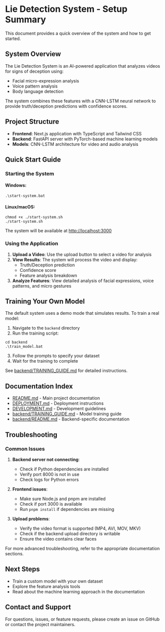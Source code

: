 # Lie Detection System - Setup Summary

This document provides a quick overview of the system and how to get started.

## System Overview

The Lie Detection System is an AI-powered application that analyzes videos for signs of deception using:
- Facial micro-expression analysis
- Voice pattern analysis
- Body language detection

The system combines these features with a CNN-LSTM neural network to provide truth/deception predictions with confidence scores.

## Project Structure

- **Frontend**: Next.js application with TypeScript and Tailwind CSS
- **Backend**: FastAPI server with PyTorch-based machine learning models
- **Models**: CNN-LSTM architecture for video and audio analysis

## Quick Start Guide

### Starting the System

#### Windows:
```
.\start-system.bat
```

#### Linux/macOS:
```
chmod +x ./start-system.sh
./start-system.sh
```

The system will be available at [http://localhost:3000](http://localhost:3000)

### Using the Application

1. **Upload a Video**: Use the upload button to select a video for analysis
2. **View Results**: The system will process the video and display:
   - Truth/Deception prediction
   - Confidence score
   - Feature analysis breakdown
3. **Analyze Features**: View detailed analysis of facial expressions, voice patterns, and micro gestures

## Training Your Own Model

The default system uses a demo mode that simulates results. To train a real model:

1. Navigate to the `backend` directory
2. Run the training script:
```
cd backend
.\train_model.bat
```
3. Follow the prompts to specify your dataset
4. Wait for the training to complete

See [backend/TRAINING_GUIDE.md](backend/TRAINING_GUIDE.md) for detailed instructions.

## Documentation Index

- [README.md](README.md) - Main project documentation
- [DEPLOYMENT.md](DEPLOYMENT.md) - Deployment instructions
- [DEVELOPMENT.md](DEVELOPMENT.md) - Development guidelines
- [backend/TRAINING_GUIDE.md](backend/TRAINING_GUIDE.md) - Model training guide
- [backend/README.md](backend/README.md) - Backend-specific documentation

## Troubleshooting

### Common Issues

1. **Backend server not connecting**:
   - Check if Python dependencies are installed
   - Verify port 8000 is not in use
   - Check logs for Python errors

2. **Frontend issues**:
   - Make sure Node.js and pnpm are installed
   - Check if port 3000 is available
   - Run `pnpm install` if dependencies are missing

3. **Upload problems**:
   - Verify the video format is supported (MP4, AVI, MOV, MKV)
   - Check if the backend upload directory is writable
   - Ensure the video contains clear faces

For more advanced troubleshooting, refer to the appropriate documentation sections.

## Next Steps

- Train a custom model with your own dataset
- Explore the feature analysis tools
- Read about the machine learning approach in the documentation

## Contact and Support

For questions, issues, or feature requests, please create an issue on GitHub or contact the project maintainers.

